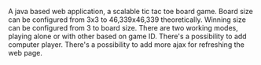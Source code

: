 A java based web application, a scalable tic tac toe board game.
Board size can be configured from 3x3 to 46,339x46,339 theoretically.
Winning size can be configured from 3 to board size.
There are two working modes, playing alone or with other based on game ID.
There's a possibility to add computer player.
There's a possibility to add more ajax for refreshing the web page.

